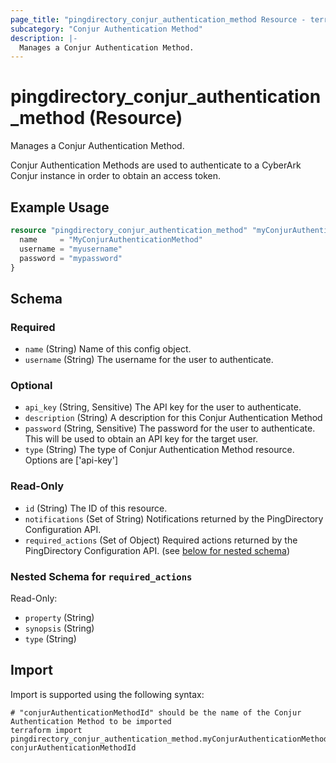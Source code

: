 ```yaml
---
page_title: "pingdirectory_conjur_authentication_method Resource - terraform-provider-pingdirectory"
subcategory: "Conjur Authentication Method"
description: |-
  Manages a Conjur Authentication Method.
---
```


# pingdirectory_conjur_authentication_method (Resource)

Manages a Conjur Authentication Method.

Conjur Authentication Methods are used to authenticate to a CyberArk Conjur instance in order to obtain an access token.

## Example Usage

```terraform
resource "pingdirectory_conjur_authentication_method" "myConjurAuthenticationMethod" {
  name     = "MyConjurAuthenticationMethod"
  username = "myusername"
  password = "mypassword"
}
```

<!-- schema generated by tfplugindocs -->
## Schema

### Required

- `name` (String) Name of this config object.
- `username` (String) The username for the user to authenticate.

### Optional

- `api_key` (String, Sensitive) The API key for the user to authenticate.
- `description` (String) A description for this Conjur Authentication Method
- `password` (String, Sensitive) The password for the user to authenticate. This will be used to obtain an API key for the target user.
- `type` (String) The type of Conjur Authentication Method resource. Options are ['api-key']

### Read-Only

- `id` (String) The ID of this resource.
- `notifications` (Set of String) Notifications returned by the PingDirectory Configuration API.
- `required_actions` (Set of Object) Required actions returned by the PingDirectory Configuration API. (see [below for nested schema](#nestedatt--required_actions))

<a id="nestedatt--required_actions"></a>
### Nested Schema for `required_actions`

Read-Only:

- `property` (String)
- `synopsis` (String)
- `type` (String)

## Import

Import is supported using the following syntax:

```shell
# "conjurAuthenticationMethodId" should be the name of the Conjur Authentication Method to be imported
terraform import pingdirectory_conjur_authentication_method.myConjurAuthenticationMethod conjurAuthenticationMethodId
```

